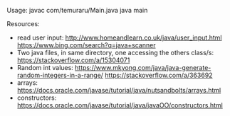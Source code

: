 
Usage:
    javac com/temuraru/Main.java
    java main

Resources:
- read user input:
    http://www.homeandlearn.co.uk/java/user_input.html
    https://www.bing.com/search?q=java+scanner
- Two java files, in same directory, one accessing the others class/s: https://stackoverflow.com/a/15304071
- Random int values:
    https://www.mkyong.com/java/java-generate-random-integers-in-a-range/
    https://stackoverflow.com/a/363692
- arrays: https://docs.oracle.com/javase/tutorial/java/nutsandbolts/arrays.html
- constructors: https://docs.oracle.com/javase/tutorial/java/javaOO/constructors.html

